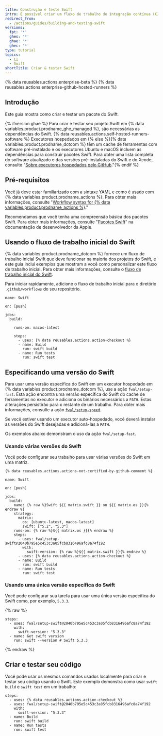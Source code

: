 ```yaml
---
title: Construção e teste Swift
intro: É possível criar um fluxo de trabalho de integração contínua (CI) para criar e testar o seu projeto no Swift.
redirect_from:
  - /actions/guides/building-and-testing-swift
versions:
  fpt: '*'
  ghes: '*'
  ghae: '*'
  ghec: '*'
type: tutorial
topics:
  - CI
  - Swift
shortTitle: Criar & testar Swift
---
```


{% data reusables.actions.enterprise-beta %}
{% data reusables.actions.enterprise-github-hosted-runners %}

## Introdução

Este guia mostra como criar e testar um pacote do Swift.

{% ifversion ghae %} Para criar e testar seu projeto Swift em {% data variables.product.prodname_ghe_managed %}, são necessárias as dependências do Swift. {% data reusables.actions.self-hosted-runners-software %}
Executores hospedados em {% else %}{% data variables.product.prodname_dotcom %} têm um cache de ferramentas com software pré-instalado e os executores Ubuntu e macOS incluem as dependências para construir pacotes Swift. Para obter uma lista completa do software atualizado e das versões pré-instaladas do Swift e do Xcode, consulte "[Sobre executores hospedados pelo GitHub](/actions/using-github-hosted-runners/about-github-hosted-runners#supported-software)."{% endif %}

## Pré-requisitos

Você já deve estar familiarizado com a sintaxe YAML e como é usado com {% data variables.product.prodname_actions %}. Para obter mais informações, consulte "[Workflow syntax for {% data variables.product.prodname_actions %}](/actions/automating-your-workflow-with-github-actions/workflow-syntax-for-github-actions)."

Recomendamos que você tenha uma compreensão básica dos pacotes Swift. Para obter mais informações, consulte "[Pacotes Swift](https://developer.apple.com/documentation/swift_packages)" na documentação de desenvolvedor da Apple.

## Usando o fluxo de trabalho inicial do Swift

{% data variables.product.prodname_dotcom %} fornece um fluxo de trabalho inicial Swift que deve funcionar na maioria dos projetos do Swift, e este guia inclui exemplos que mostram a você como personalizar este fluxo de trabalho inicial. Para obter mais informações, consulte o [fluxo de trabalho inicial do Swift](https://github.com/actions/starter-workflows/blob/main/ci/swift.yml).

Para iniciar rapidamente, adicione o fluxo de trabalho inicial para o diretório `.github/workflows` do seu repositório.

```yaml{:copy}
name: Swift

on: [push]

jobs:
  build:

    runs-on: macos-latest

    steps:
      - uses: {% data reusables.actions.action-checkout %}
      - name: Build
        run: swift build
      - name: Run tests
        run: swift test
```

## Especificando uma versão do Swift

Para usar uma versão específica do Swift em um executor hospedado em {% data variables.product.prodname_dotcom %}, use a ação `fwal/setup-fast`. Esta ação encontra uma versão específica do Swift do cache de ferramentas no executor e adiciona os binários necessários a `PATH`. Estas alterações persistirão para o restante de um trabalho. Para obter mais informações, consulte a ação [`fwal/setup-speed`](https://github.com/marketplace/actions/setup-swift).

Se você estiver usando um executor auto-hospedado, você deverá instalar as versões do Swift desejadas e adicioná-las a `PATH`.

Os exemplos abaixo demonstram o uso da ação `fwal/setup-fast`.

### Usando várias versões do Swift

Você pode configurar seu trabalho para usar várias versões do Swift em uma matriz.

```yaml{:copy}
{% data reusables.actions.actions-not-certified-by-github-comment %}

name: Swift

on: [push]

jobs:
  build:
    name: {% raw %}Swift ${{ matrix.swift }} on ${{ matrix.os }}{% endraw %}
    strategy:
      matrix:
        os: [ubuntu-latest, macos-latest]
        swift: ["5.2", "5.3"]
    runs-on: {% raw %}${{ matrix.os }}{% endraw %}
    steps:
      - uses: fwal/setup-swift@2040b795e5c453c3a05fcb8316496afc8a74f192
        with:
          swift-version: {% raw %}${{ matrix.swift }}{% endraw %}
      - uses: {% data reusables.actions.action-checkout %}
      - name: Build
        run: swift build
      - name: Run tests
        run: swift test
```

### Usando uma única versão específica do Swift

Você pode configurar sua tarefa para usar uma única versão específica do Swift como, por exemplo, `5.3.3`.

{% raw %}
```yaml{:copy}
steps:
  - uses: fwal/setup-swift@2040b795e5c453c3a05fcb8316496afc8a74f192
    with:
      swift-version: "5.3.3"
  - name: Get swift version
    run: swift --version # Swift 5.3.3
```
{% endraw %}

## Criar e testar seu código

Você pode usar os mesmos comandos usados localmente para criar e testar seu código usando o Swift. Este exemplo demonstra como usar `swift build` e `swift test` em um trabalho:

```yaml{:copy}
steps:
  - uses: {% data reusables.actions.action-checkout %}
  - uses: fwal/setup-swift@2040b795e5c453c3a05fcb8316496afc8a74f192
    with:
      swift-version: "5.3.3"
  - name: Build
    run: swift build
  - name: Run tests
    run: swift test
```
